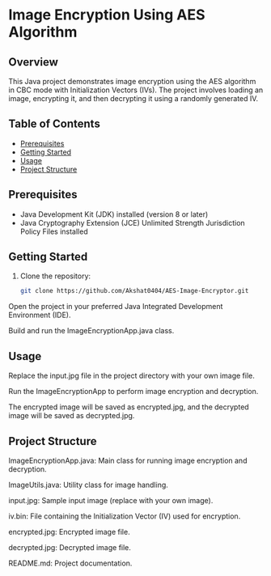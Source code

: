 # Image Encryption Using AES Algorithm

## Overview

This Java project demonstrates image encryption using the AES algorithm in CBC mode with Initialization Vectors (IVs). The project involves loading an image, encrypting it, and then decrypting it using a randomly generated IV.

## Table of Contents

- [Prerequisites](#prerequisites)
- [Getting Started](#getting-started)
- [Usage](#usage)
- [Project Structure](#project-structure)


## Prerequisites

- Java Development Kit (JDK) installed (version 8 or later)
- Java Cryptography Extension (JCE) Unlimited Strength Jurisdiction Policy Files installed
## Getting Started

1. Clone the repository:

   ```bash
   git clone https://github.com/Akshat0404/AES-Image-Encryptor.git
  Open the project in your preferred Java Integrated Development Environment (IDE).
  
  Build and run the ImageEncryptionApp.java class.
  
## Usage

  Replace the input.jpg file in the project directory with your own image file.

  Run the ImageEncryptionApp to perform image encryption and decryption.

  The encrypted image will be saved as encrypted.jpg, and the decrypted image will be saved as decrypted.jpg.


## Project Structure

  ImageEncryptionApp.java: Main class for running image encryption and decryption.

  ImageUtils.java: Utility class for image handling.

  input.jpg: Sample input image (replace with your own image).

  iv.bin: File containing the Initialization Vector (IV) used for encryption.

  encrypted.jpg: Encrypted image file.

  decrypted.jpg: Decrypted image file.

  README.md: Project documentation.

